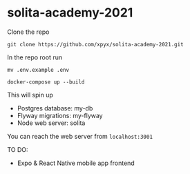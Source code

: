 # solita-academy-2021

Clone the repo

`git clone https://github.com/xpyx/solita-academy-2021.git`

In the repo root run 

`mv .env.example .env`

`docker-compose up --build`

This will spin up

- Postgres database: my-db
- Flyway migrations: my-flyway
- Node web server: solita

You can reach the web server from `localhost:3001`

TO DO:

- Expo & React Native mobile app frontend